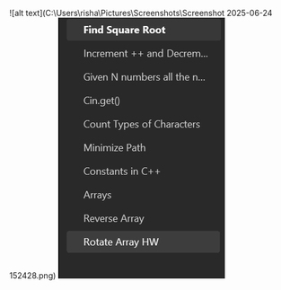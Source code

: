 ![alt text](C:\Users\risha\Pictures\Screenshots\Screenshot 2025-06-24 152428.png)
![alt text](image.png)
